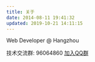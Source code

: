 ```yaml
---
title: 关于
date: 2014-08-11 19:41:32
updated: 2019-10-21 14:11:15
---
```


Web Developer @ Hangzhou

<p>技术交流群: 96064860 <a target="_blank" href="http://shang.qq.com/wpa/qunwpa?idkey=9991552831087999f1df607580ce56ebee83785de66d9f91c364892f9197c4b7">加入QQ群</a></p>
